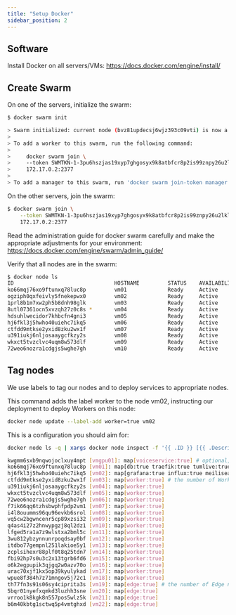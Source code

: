 ```yaml
---
title: "Setup Docker"
sidebar_position: 2
---
```


## Software

Install Docker on all servers/VMs: https://docs.docker.com/engine/install/

## Create Swarm

On one of the servers, initialize the swarm:

```bash
$ docker swarm init

> Swarm initialized: current node (bvz81updecsj6wjz393c09vti) is now a manager.
>
> To add a worker to this swarm, run the following command:
>
>     docker swarm join \
>     --token SWMTKN-1-3pu6hszjas19xyp7ghgosyx9k8atbfcr8p2is99znpy26u2lkl-1awxwuwd3z9j1z3puu7rcgdbx \
>     172.17.0.2:2377
>
> To add a manager to this swarm, run 'docker swarm join-token manager' and follow the instructions.
```

On the other servers, join the swarm:

```bash
$ docker swarm join \
    --token SWMTKN-1-3pu6hszjas19xyp7ghgosyx9k8atbfcr8p2is99znpy26u2lkl-1awxwuwd3z9j1z3puu7rcgdbx \
    172.17.0.2:2377
```

Read the administration guide for docker swarm carefully and make the appropriate adjustments for your environment:
https://docs.docker.com/engine/swarm/admin_guide/

Verify that all nodes are in the swarm:

```bash
$ docker node ls
ID                                HOSTNAME         STATUS    AVAILABILITY   MANAGER STATUS   ENGINE VERSION
ko66mqj76xo9ftunxq78luc8p         vm01             Ready     Active         Reachable        23.0.1
ogziph0qxfeivly5fnekepwx0         vm02             Ready     Active                          23.0.1
1prl8b1m7xw2ph5b8dnh98glk         vm03             Ready     Active                          23.0.1
8utl07361ocn5xvzqh27z0c8s *       vm04             Ready     Active         Reachable        23.0.1
hdsuhlwecidor7khbcfn4gni3         vm05             Ready     Active         Reachable        23.0.1
hj6fkl3j5hwho40uiehc7ikq5         vm06             Ready     Active         Leader           23.0.1
ctfdd9mtkse2yxid8zku2wx1f         vm07             Ready     Active                          23.0.1
u391iukj6nljosaaygcfkzy2s         vm08             Ready     Active                          23.0.1
wkxct5tvzclvc4uqm8w573dlf         vm09             Ready     Active                          23.0.1
72weo6nozra1cdgjs5wghe7gh         vm10             Ready     Active                          23.0.1
```

## Tag nodes

We use labels to tag our nodes and to deploy services to appropriate nodes.

This command adds the label worker to the node vm02, instructing our deployment to deploy Workers on this node:

```bash
docker node update --label-add worker=true vm02
```

This is a configuration you should aim for:

```bash
docker node ls -q | xargs docker node inspect -f '{{ .ID }} [{{ .Description.Hostname }}]: {{ .Spec.Labels }}'

kwgmm6sxb9nqwojoclxuy4mpt [vmgpu01]: map[voiceservice:true] # optional, this is a server with a GPU for transcription
ko66mqj76xo9ftunxq78luc8p [vm01]: map[db:true traefik:true tumlive:true] # this server is important, it runs the database and the reverse proxy. Don't under-provision it.
hj6fkl3j5hwho40uiehc7ikq5 [vm02]: map[grafana:true influx:true meilisearch:true monitoring:true prometheus:true] # these services are not critical - and optional
ctfdd9mtkse2yxid8zku2wx1f [vm03]: map[worker:true] # the number of Workers depends on the number of concurrent streams you want to process. 1 worker can process around 5 stream in our environment.
u391iukj6nljosaaygcfkzy2s [vm04]: map[worker:true]
wkxct5tvzclvc4uqm8w573dlf [vm05]: map[worker:true]
72weo6nozra1cdgjs5wghe7gh [vm06]: map[worker:true]
f7ik66qq6tzhsbwphfpdp2vm1 [vm07]: map[worker:true]
i4l8ouumms96qu96evkb6srol [vm08]: map[worker:true]
vq5cw2bgwncenr5cp89xzsi32 [vm09]: map[worker:true]
q4as4i27z2hnwypgzj8ql2dz1 [vm10]: map[worker:true]
lfged5ra1a7z9wlstxa2bml5c [vm11]: map[worker:true]
3wu812ybzynnunrpoqdsay0bf [vm12]: map[worker:true]
itdbo77gempnl251lakioe5y1 [vm13]: map[worker:true]
zcplsihexr88plf0t8q25tdn7 [vm14]: map[worker:true]
fbi92hp7s0u3c2x13tgrb6fd6 [vm15]: map[worker:true]
o6k2egpupik3qjgq2w0azv70o [vm16]: map[worker:true]
urac70xjf1kx5op39kyulykad [vm17]: map[worker:true]
wpue8f384h7z71mngov5j72c1 [vm18]: map[worker:true]
th77fn3s91s06sy4ciprita3s [vm19]: map[edge:true] # the number of Edge nodes depends on the number of concurrent viewers you want to support.
5bqr01nyefxqmkd3luzhh3sne [vm20]: map[edge:true]
vrroo1k8kgk8n557pos5wlz5k [vm21]: map[edge:true]
b6m40kbtg1sctwq5p4vmtghxd [vm22]: map[edge:true]

```
